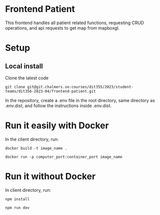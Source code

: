 # Frontend Patient

This frontend handles all patient related functions, requesting CRUD operations, and api requests to get map from mapboxgl.

# Setup

## Local install
Clone the latest code

```
git clone git@git.chalmers.se:courses/dit355/2023/student-teams/dit356-2023-04/frontend-patient.git
```

In the repository, create a .env file in the root directory, same directory as .env.dist, and follow the instructions inside .env.dist.


# Run it easily with Docker

In the client directory, run:

```
docker build -t image_name .

docker run -p computer_port:container_port image_name
```
# Run it without Docker
In client directory, run:

```
npm install

npm run dev
```
